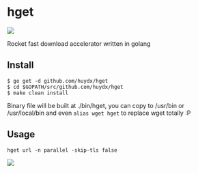 # hget
![](https://i.gyazo.com/641166ab79e196e35d1a0ef3f9befd80.png)

Rocket fast download accelerator written in golang

## Install

```
$ go get -d github.com/huydx/hget
$ cd $GOPATH/src/github.com/huydx/hget
$ make clean install
```

Binary file will be built at ./bin/hget, you can copy to /usr/bin or /usr/local/bin and even `alias wget hget` to replace wget totally :P

## Usage

```
hget url -n parallel -skip-tls false
```

![](https://i.gyazo.com/89009c7f02fea8cb4cbf07ee5b75da0a.gif)


